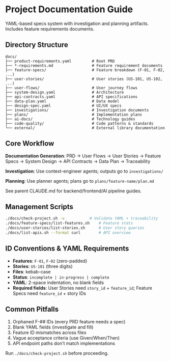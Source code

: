 # Project Documentation Guide

YAML-based specs system with investigation and planning artifacts. Includes feature requirements documents.

## Directory Structure

```
docs/
├── product-requirements.yaml         # Root PRD
├── *-requirements.md                 # Feature requirement documents
├── feature-specs/                    # Feature breakdown (F-01, F-02, ...)
├── user-stories/                     # User stories (US-101, US-102, ...)
├── user-flows/                       # User journey flows
├── system-design.yaml                # Architecture
├── api-contracts.yaml                # API specifications
├── data-plan.yaml                    # Data model
├── design-spec.yaml                  # UI/UX specs
├── investigations/                   # Investigation documents
├── plans/                            # Implementation plans
├── ai-docs/                          # Technology guides
├── code-quality/                     # Code patterns & standards
└── external/                         # External library documentation
```

## Core Workflow

**Documentation Generation**: PRD → User Flows → User Stories → Feature Specs → System Design → API Contracts → Data Plan → Traceability

**Investigation**: Use context-engineer agents; outputs go to `investigations/`

**Planning**: Use planner agents; plans go to `plans/feature-name/plan.md`

See parent CLAUDE.md for backend/frontend/AI pipeline guides.

## Management Scripts

```bash
./docs/check-project.sh -v           # Validate YAML + traceability
./docs/feature-specs/list-features.sh    # Feature stats
./docs/user-stories/list-stories.sh      # User story queries
./docs/list-apis.sh --format curl        # API overview
```

## ID Conventions & YAML Requirements

- **Features**: `F-01`, `F-02` (zero-padded)
- **Stories**: `US-101` (three digits)
- **Files**: kebab-case
- **Status**: `incomplete | in-progress | complete`
- **YAML**: 2-space indentation, no blank fields
- **Required fields**: User Stories need `story_id` + `feature_id`; Feature Specs need `feature_id` + story IDs

## Common Pitfalls

1. Orphaned F-## IDs (every PRD feature needs a spec)
2. Blank YAML fields (investigate and fill)
3. Feature ID mismatches across files
4. Vague acceptance criteria (use Given/When/Then)
5. API endpoint paths don't match implementations

Run `./docs/check-project.sh` before proceeding.
